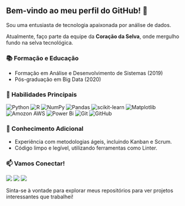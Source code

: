 ## Bem-vindo ao meu perfil do GitHub! 👋


Sou uma entusiasta de tecnologia apaixonada por análise de dados.

Atualmente, faço parte da equipe da **Coração da Selva**, onde mergulho fundo na selva tecnológica.
### 📚 Formação e Educação
- Formação em Análise e Desenvolvimento de Sistemas (2019)
- Pós-graduação em Big Data (2020)

### 🚀 Habilidades Principais
![Python](https://img.shields.io/badge/python-3670A0?style=for-the-badge&logo=python&logoColor=ffdd54)
![R](https://img.shields.io/badge/r-%23276DC3.svg?style=for-the-badge&logo=r&logoColor=white)
![NumPy](https://img.shields.io/badge/numpy-%23013243.svg?style=for-the-badge&logo=numpy&logoColor=white)
![Pandas](https://img.shields.io/badge/pandas-%23150458.svg?style=for-the-badge&logo=pandas&logoColor=white)
![scikit-learn](https://img.shields.io/badge/scikit--learn-%23F7931E.svg?style=for-the-badge&logo=scikit-learn&logoColor=white)
![Matplotlib](https://img.shields.io/badge/Matplotlib-%23ffffff.svg?style=for-the-badge&logo=Matplotlib&logoColor=black)
![Amozon AWS](https://img.shields.io/badge/Amazon_AWS-232F3E?style=for-the-badge&logo=amazon-aws&logoColor=white)
![Power Bi](https://img.shields.io/badge/power_bi-F2C811?style=for-the-badge&logo=powerbi&logoColor=black)
![Git](https://img.shields.io/badge/git-%23F05033.svg?style=for-the-badge&logo=git&logoColor=white)
![GitHub](https://img.shields.io/badge/github-%23121011.svg?style=for-the-badge&logo=github&logoColor=white)

### 🧠 Conhecimento Adicional
- Experiência com metodologias ágeis, incluindo Kanban e Scrum.
- Código limpo e legível, utilizando ferramentas como Linter.

### 📫 Vamos Conectar!
<div> 
  <a href = "mailto:raquelcunhagarcia@gmail.com"><img src="https://img.shields.io/badge/Gmail-D14836?style=for-the-badge&logo=gmail&logoColor=white"></a>
  <a href="https://www.linkedin.com/in/raquelcunhagarcia/" target="_blank"><img src="https://img.shields.io/badge/-LinkedIn-%230077B5?style=for-the-badge&logo=linkedin&logoColor=white" target="_blank"></a> 
  <a href="https://www.kaggle.com/raquelcunha" target="_blank"><img src="https://img.shields.io/badge/Kaggle-20BEFF?style=for-the-badge&logo=Kaggle&logoColor=white" target="_blank"></a>   
</div>

Sinta-se à vontade para explorar meus repositórios para ver projetos interessantes que trabalhei!


